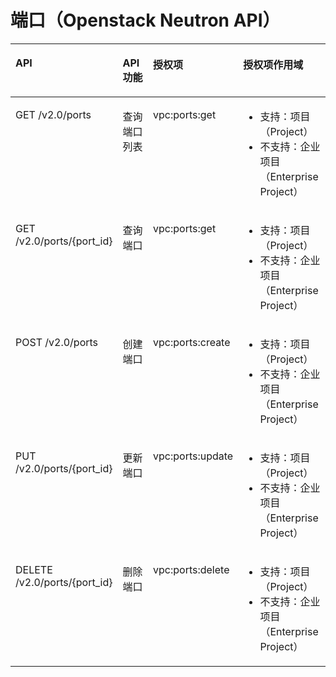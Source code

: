 # 端口（Openstack Neutron API）<a name="ZH-CN_TOPIC_0201534258"></a>

<a name="table8513144254019"></a>
<table><thead align="left"><tr id="row1557354254011"><th class="cellrowborder" valign="top" width="30.07920792079208%" id="mcps1.1.5.1.1"><p id="p657310421400"><a name="p657310421400"></a><a name="p657310421400"></a>API</p>
</th>
<th class="cellrowborder" valign="top" width="18.435643564356436%" id="mcps1.1.5.1.2"><p id="p6754165316015"><a name="p6754165316015"></a><a name="p6754165316015"></a>API功能</p>
</th>
<th class="cellrowborder" valign="top" width="18.81188118811881%" id="mcps1.1.5.1.3"><p id="p185735424405"><a name="p185735424405"></a><a name="p185735424405"></a>授权项</p>
</th>
<th class="cellrowborder" valign="top" width="32.67326732673268%" id="mcps1.1.5.1.4"><p id="p1366363695811"><a name="p1366363695811"></a><a name="p1366363695811"></a>授权项作用域</p>
</th>
</tr>
</thead>
<tbody><tr id="row11573842194015"><td class="cellrowborder" valign="top" width="30.07920792079208%" headers="mcps1.1.5.1.1 "><p id="p1557374210407"><a name="p1557374210407"></a><a name="p1557374210407"></a>GET /v2.0/ports</p>
</td>
<td class="cellrowborder" valign="top" width="18.435643564356436%" headers="mcps1.1.5.1.2 "><p id="p3754115316017"><a name="p3754115316017"></a><a name="p3754115316017"></a>查询端口列表</p>
</td>
<td class="cellrowborder" valign="top" width="18.81188118811881%" headers="mcps1.1.5.1.3 "><p id="p561665274013"><a name="p561665274013"></a><a name="p561665274013"></a>vpc:ports:get</p>
</td>
<td class="cellrowborder" valign="top" width="32.67326732673268%" headers="mcps1.1.5.1.4 "><a name="ul66241846203119"></a><a name="ul66241846203119"></a><ul id="ul66241846203119"><li>支持：项目（Project）</li><li>不支持：企业项目（Enterprise Project）</li></ul>
</td>
</tr>
<tr id="row16573114224014"><td class="cellrowborder" valign="top" width="30.07920792079208%" headers="mcps1.1.5.1.1 "><p id="p135731542134017"><a name="p135731542134017"></a><a name="p135731542134017"></a>GET /v2.0/ports/{port_id}</p>
</td>
<td class="cellrowborder" valign="top" width="18.435643564356436%" headers="mcps1.1.5.1.2 "><p id="p1875475316019"><a name="p1875475316019"></a><a name="p1875475316019"></a>查询端口</p>
</td>
<td class="cellrowborder" valign="top" width="18.81188118811881%" headers="mcps1.1.5.1.3 "><p id="p8780553184014"><a name="p8780553184014"></a><a name="p8780553184014"></a>vpc:ports:get</p>
</td>
<td class="cellrowborder" valign="top" width="32.67326732673268%" headers="mcps1.1.5.1.4 "><a name="ul95023481322"></a><a name="ul95023481322"></a><ul id="ul95023481322"><li>支持：项目（Project）</li><li>不支持：企业项目（Enterprise Project）</li></ul>
</td>
</tr>
<tr id="row195739423404"><td class="cellrowborder" valign="top" width="30.07920792079208%" headers="mcps1.1.5.1.1 "><p id="p5573204234020"><a name="p5573204234020"></a><a name="p5573204234020"></a>POST /v2.0/ports</p>
</td>
<td class="cellrowborder" valign="top" width="18.435643564356436%" headers="mcps1.1.5.1.2 "><p id="p197544533019"><a name="p197544533019"></a><a name="p197544533019"></a>创建端口</p>
</td>
<td class="cellrowborder" valign="top" width="18.81188118811881%" headers="mcps1.1.5.1.3 "><p id="p566195516404"><a name="p566195516404"></a><a name="p566195516404"></a>vpc:ports:create</p>
</td>
<td class="cellrowborder" valign="top" width="32.67326732673268%" headers="mcps1.1.5.1.4 "><a name="ul15513950173211"></a><a name="ul15513950173211"></a><ul id="ul15513950173211"><li>支持：项目（Project）</li><li>不支持：企业项目（Enterprise Project）</li></ul>
</td>
</tr>
<tr id="row2057334214016"><td class="cellrowborder" valign="top" width="30.07920792079208%" headers="mcps1.1.5.1.1 "><p id="p13573194234019"><a name="p13573194234019"></a><a name="p13573194234019"></a>PUT /v2.0/ports/{port_id}</p>
</td>
<td class="cellrowborder" valign="top" width="18.435643564356436%" headers="mcps1.1.5.1.2 "><p id="p1275411531907"><a name="p1275411531907"></a><a name="p1275411531907"></a>更新端口</p>
</td>
<td class="cellrowborder" valign="top" width="18.81188118811881%" headers="mcps1.1.5.1.3 "><p id="p161533568406"><a name="p161533568406"></a><a name="p161533568406"></a>vpc:ports:update</p>
</td>
<td class="cellrowborder" valign="top" width="32.67326732673268%" headers="mcps1.1.5.1.4 "><a name="ul33641652103217"></a><a name="ul33641652103217"></a><ul id="ul33641652103217"><li>支持：项目（Project）</li><li>不支持：企业项目（Enterprise Project）</li></ul>
</td>
</tr>
<tr id="row12574642194019"><td class="cellrowborder" valign="top" width="30.07920792079208%" headers="mcps1.1.5.1.1 "><p id="p757464244015"><a name="p757464244015"></a><a name="p757464244015"></a>DELETE /v2.0/ports/{port_id}</p>
</td>
<td class="cellrowborder" valign="top" width="18.435643564356436%" headers="mcps1.1.5.1.2 "><p id="p197543532019"><a name="p197543532019"></a><a name="p197543532019"></a>删除端口</p>
</td>
<td class="cellrowborder" valign="top" width="18.81188118811881%" headers="mcps1.1.5.1.3 "><p id="p0115195711407"><a name="p0115195711407"></a><a name="p0115195711407"></a>vpc:ports:delete</p>
</td>
<td class="cellrowborder" valign="top" width="32.67326732673268%" headers="mcps1.1.5.1.4 "><a name="ul185134914469"></a><a name="ul185134914469"></a><ul id="ul185134914469"><li>支持：项目（Project）</li><li>不支持：企业项目（Enterprise Project）</li></ul>
</td>
</tr>
</tbody>
</table>

